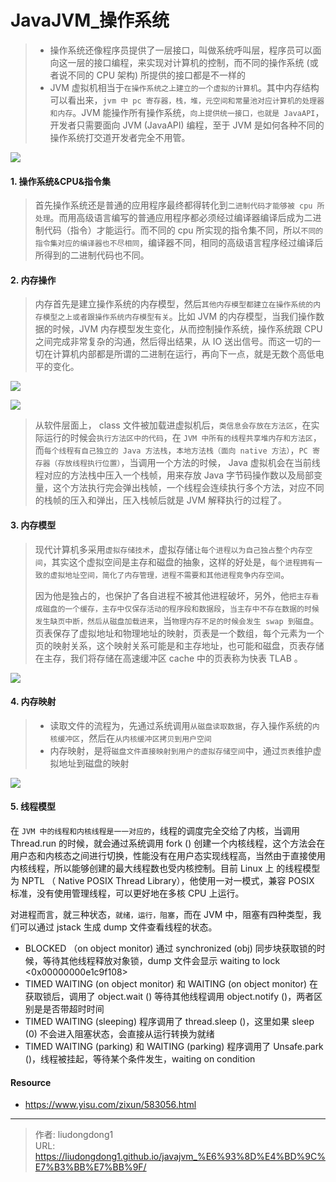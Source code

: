 # JavaJVM_操作系统


> - 操作系统还像程序员提供了一层接口，叫做系统呼叫层，程序员可以面向这一层的接口编程，来实现对计算机的控制，而不同的操作系统 (或者说不同的 CPU 架构) 所提供的接口都是不一样的
> -  JVM 虚拟机相当于`在操作系统之上建立的一个虚拟的计算机`。其中内存结构可以看出来，`jvm 中 pc 寄存器，栈，堆，元空间和常量池对应计算机的处理器和内存`。JVM 能操作所有操作系统，`向上提供统一接口，也就是 JavaAPI`，开发者只需要面向 JVM (JavaAPI) 编程，至于 JVM 是如何各种不同的操作系统打交道开发者完全不用管。

![](https://lddpicture.oss-cn-beijing.aliyuncs.com/picture/705292.jpg)

#### 1. 操作系统&CPU&指令集

> 首先操作系统还是普通的应用程序最终都得转化到`二进制代码才能够被 cpu 所处理`。而用高级语言编写的普通应用程序都必须经过编译器编译后成为二进制代码（指令）才能运行。而不同的 cpu 所实现的指令集不同，所以`不同的指令集对应的编译器也不尽相同`，编译器不同，相同的高级语言程序经过编译后所得到的二进制代码也不同。

#### 2. 内存操作

> 内存首先是建立操作系统的内存模型，然后`其他内存模型都建立在操作系统的内存模型之上或者跟操作系统内存模型有关`。比如 JVM 的内存模型，当我们操作数据的时候，JVM 内存模型发生变化，从而控制操作系统，操作系统跟 CPU 之间完成非常复杂的沟通，然后得出结果，从 IO 送出信号。而这一切的一切在计算机内部都是所谓的二进制在运行，再向下一点，就是无数个高低电平的变化。

![](https://lddpicture.oss-cn-beijing.aliyuncs.com/picture/bb.jpeg)

![](https://lddpicture.oss-cn-beijing.aliyuncs.com/picture/bb-164810745219815.jpeg)

> 从软件层面上， class 文件被加载进虚拟机后，`类信息会存放在方法区`，在实际运行的时候会`执行方法区中的代码`，在 `JVM 中所有的线程共享堆内存和方法区`，而`每个线程有自己独立的 Java 方法栈`，`本地方法栈（面向 native 方法）`，`PC 寄存器（存放线程执行位置）`，当调用一个方法的时候， Java 虚拟机会在当前线程对应的方法栈中压入一个栈帧，用来存放 Java 字节码操作数以及局部变量，这个方法执行完会弹出栈帧，一个线程会连续执行多个方法，对应不同的栈帧的压入和弹出，压入栈帧后就是 JVM 解释执行的过程了。

#### 3. 内存模型

> 现代计算机多采用`虚拟存储技术`，虚拟存储`让每个进程以为自己独占整个内存空间`，其实这个虚拟空间是主存和磁盘的抽象，这样的好处是，`每个进程拥有一致的虚拟地址空间，简化了内存管理，进程不需要和其他进程竞争内存空间`。
>
> 因为他是独占的，也保护了各自进程不被其他进程破坏，另外，他`把主存看成磁盘的一个缓存，主存中仅保存活动的程序段和数据段`，`当主存中不存在数据的时候发生缺页中断，然后从磁盘加载进来`，当`物理内存不足的时候会发生 swap 到磁盘`。页表保存了虚拟地址和物理地址的映射，页表是一个数组，每个元素为一个页的映射关系，这个映射关系可能是和主存地址，也可能和磁盘，页表存储在主存，我们将存储在高速缓冲区 cache  中的页表称为快表 TLAB 。

![](https://lddpicture.oss-cn-beijing.aliyuncs.com/picture/bb-164810834107217.jpeg)

#### 4. 内存映射

> - 读取文件的流程为，先通过系统调用`从磁盘读取数据`，存入操作系统的`内核缓冲区`，然后在`从内核缓冲区拷贝到用户空间`
> - 内存映射，是将`磁盘文件直接映射到用户的虚拟存储空间`中，通过`页表`维护虚拟地址到磁盘的映射

![](https://lddpicture.oss-cn-beijing.aliyuncs.com/picture/bb-164810856955419.jpeg)

#### 5. 线程模型

在 `JVM 中的线程和内核线程是一一对应的`，线程的调度完全交给了内核，当调用 Thread.run 的时候，就会通过系统调用 fork () 创建一个内核线程，这个方法会在用户态和内核态之间进行切换，性能没有在用户态实现线程高，当然由于直接使用内核线程，所以能够创建的最大线程数也受内核控制。目前 Linux 上 的线程模型为 NPTL （ Native POSIX Thread Library），他使用一对一模式，兼容 POSIX 标准，没有使用管理线程，可以更好地在多核 CPU 上运行。

对进程而言，就三种状态，`就绪，运行，阻塞`，而在 JVM 中，阻塞有四种类型，我们可以通过 jstack 生成 dump 文件查看线程的状态。

- BLOCKED （on object monitor)  通过 synchronized (obj) 同步块获取锁的时候，等待其他线程释放对象锁，dump 文件会显示 waiting to lock <0x00000000e1c9f108>
- TIMED WAITING (on object monitor) 和 WAITING (on object monitor) 在获取锁后，调用了 object.wait () 等待其他线程调用 object.notify ()，两者区别是是否带超时时间
- TIMED WAITING (sleeping) 程序调用了 thread.sleep ()，这里如果 sleep (0) 不会进入阻塞状态，会直接从运行转换为就绪
- TIMED WAITING (parking) 和 WAITING (parking) 程序调用了 Unsafe.park ()，线程被挂起，等待某个条件发生，waiting on condition

#### Resource

- https://www.yisu.com/zixun/583056.html

---

> 作者: liudongdong1  
> URL: https://liudongdong1.github.io/javajvm_%E6%93%8D%E4%BD%9C%E7%B3%BB%E7%BB%9F/  

